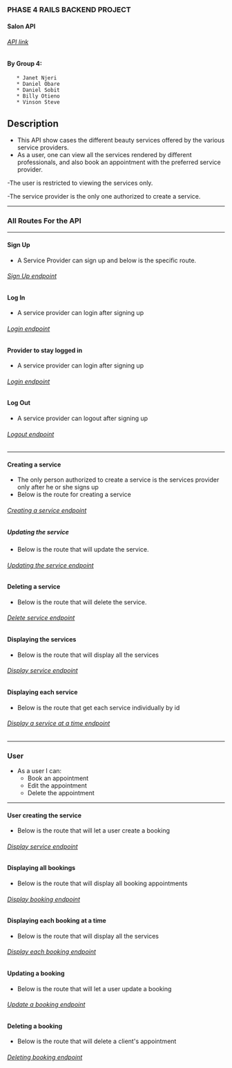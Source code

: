 ### PHASE 4 RAILS BACKEND PROJECT

#### Salon API

###### [API link](https://thawing-journey-77356.herokuapp.com/")


#### By Group 4: 
       * Janet Njeri
       * Daniel Obare
       * Daniel Sobit
       * Billy Otieno
       * Vinson Steve
     
      

## Description

- This API show cases the different beauty services offered by the various service providers.
- As a user, one can view all the services rendered by different professionals, and also book an appointment with the preferred service provider.

-The user is restricted to viewing the services only.

-The service provider is the only one authorized to create a service.
___
### All Routes For the API
___

#### Sign Up 

* A Service Provider can sign up and below is the specific route.
###### [Sign Up endpoint](https://thawing-journey-77356.herokuapp.com/provider")

#### Log In

* A service provider can login after signing up
###### [Login endpoint](https://thawing-journey-77356.herokuapp.com/provider/login")

#### Provider to stay logged in

* A service provider can login after signing up
###### [Login endpoint](https://thawing-journey-77356.herokuapp.com/provider/stay_loggedIn)


#### Log Out
* A service provider can logout after signing up
###### [Logout endpoint](https://thawing-journey-77356.herokuapp.com/provider/logout")
___

#### Creating a service
* The only person authorized to create a service is the services provider only after he or she signs up
* Below is the route for creating a service
###### [Creating a service endpoint](https://thawing-journey-77356.herokuapp.com/service")

#####  Updating the service
* Below is the route that will update the service.
###### [Updating the service endpoint](https://thawing-journey-77356.herokuapp.com/services/:id")

#### Deleting a service
* Below is the route that will delete the service.
###### [Delete service endpoint](https://thawing-journey-77356.herokuapp.com/services/:id")

#### Displaying the services
* Below is the route that will display all the services
###### [Display service endpoint](https://thawing-journey-77356.herokuapp.com/services)

#### Displaying each service
- Below is the route that get each service individually by id
###### [Display a service at a time endpoint](https://thawing-journey-77356.herokuapp.com/services")

___

### User

* As a user I can:
  * Book an appointment
  * Edit the appointment
  * Delete the appointment
___

#### User creating the service
* Below is the route that will let a user create a booking
###### [Display service endpoint](https://thawing-journey-77356.herokuapp.com/booking)

#### Displaying all bookings
* Below is the route that will display all booking appointments
###### [Display booking endpoint](https://thawing-journey-77356.herokuapp.com/bookings)

#### Displaying each booking at a time
* Below is the route that will display all the services
###### [Display each booking endpoint](https://thawing-journey-77356.herokuapp.com/booking/:id)

#### Updating a booking
* Below is the route that will let a user update a booking
###### [Update a booking endpoint](https://thawing-journey-77356.herokuapp.com/booking/:id)

#### Deleting a booking
* Below is the route that will delete a client's appointment
###### [Deleting booking endpoint](https://thawing-journey-77356.herokuapp.com/booking/:id)







